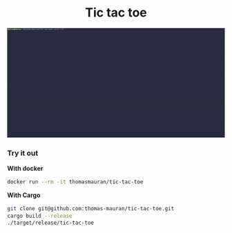 <div align=center>
<h1>Tic tac toe</h1>
<img src="./assets/preview.gif" alt="preview of the game">
</div>

### Try it out

**With docker**

```bash
docker run --rm -it thomasmauran/tic-tac-toe
```

**With Cargo**

```bash
git clone git@github.com:thomas-mauran/tic-tac-toe.git
cargo build --release
./target/release/tic-tac-toe
```
